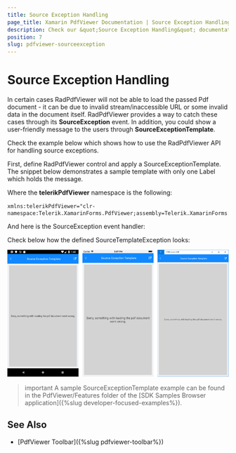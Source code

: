 ```yaml
---
title: Source Exception Handling
page_title: Xamarin PdfViewer Documentation | Source Exception Handling
description: Check our &quot;Source Exception Handling&quot; documentation article for Telerik PdfViewer for Xamarin control.
position: 7
slug: pdfviewer-sourceexception
---
```


# Source Exception Handling

In certain cases RadPdfViewer will not be able to load the passed Pdf document - it can be due to invalid stream/inaccessible URL or some invalid data in the document itself. RadPdfViewer provides a way to catch these cases through its **SourceException** event. In addition, you could show a user-friendly message to the users through **SourceExceptionTemplate**.

Check the example below which shows how to use the RadPdfViewer API for handling source exceptions.

First, define RadPdfViewer control and apply a SourceExceptionTemplate. The snippet below demonstrates a sample template with only one Label which holds the message. 

<snippet id='pdfviewer-source-exception-xaml' />

Where the **telerikPdfViewer** namespace is the following:

```XAML
xmlns:telerikPdfViewer="clr-namespace:Telerik.XamarinForms.PdfViewer;assembly=Telerik.XamarinForms.PdfViewer"
```

And here is the SourceException event handler:

<snippet id='pdfviewer-sourceexception-eventhandler' />

Check below how the defined SourceTemplateException looks:

![PdfViewer SourceException](images/pdfviewer-sourceexceptiontemplate.png)

>important A sample SourceExceptionTemplate example can be found in the PdfViewer/Features folder of the [SDK Samples Browser application]({%slug developer-focused-examples%}).

## See Also

- [PdfViewer Toolbar]({%slug pdfviewer-toolbar%})
